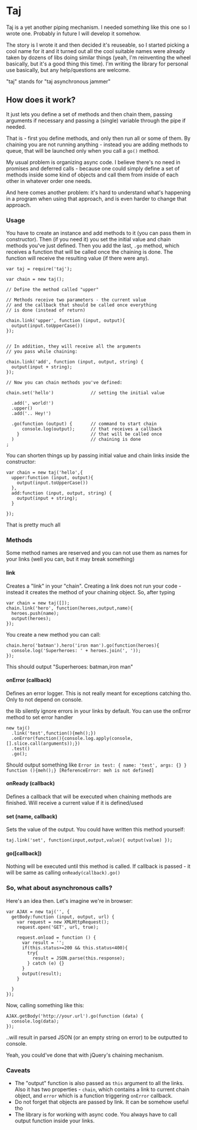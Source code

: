 Taj
===
Taj is a yet another piping mechanism. I needed something like this one so I wrote one. Probably in future I will develop it somehow.

The story is I wrote it and then decided it's reuseable, so I started picking a cool name for it and it turned out all the cool suitable names were already taken by dozens of libs doing similar things (yeah, I'm reinventing the wheel basically, but it's a good thing this time). I'm writing the library for personal use basically, but any help/questions are welcome.

"taj" stands for "taj asynchronous jammer"

How does it work?
---
It just lets you define a set of methods and then chain them, passing arguments if necessary and passing a (single) variable through the pipe if needed.

That is - first you define methods, and only then run all or some of them. By chaining you are not running anything - instead you are adding methods to queue, that will be launched only when you call a `go()` method. 

My usual problem is organizing async code. I believe there's no need in promises and deferred calls - because one could simply define a set of methods inside some kind of objects and call them from inside of each other in whatever order one needs.

And here comes another problem: it's hard to understand what's happening in a program when using that approach, and is even harder to change that approach. 
 
### Usage

You have to create an instance and add methods to it (you can pass them in constructor). Then (if you need it) you set the initial value and chain methods you've just defined. Then you add the last, `.go` method, which receives a function that will be called once the chaining is done. The function will receive the resulting value (if there were any).

	var taj = require('taj');
	
	var chain = new taj();

	// Define the method called "upper"

	// Methods receive two parameters - the current value
    // and the callback that should be called once everything
    // is done (instead of return)

	chain.link('upper', function (input, output){
   	  output(input.toUpperCase())
	});


    // In addition, they will receive all the arguments
    // you pass while chaining:

	chain.link('add', function (input, output, string) {
  	  output(input + string);
	});
	
	// Now you can chain methods you've defined:

	chain.set('hello') 				// setting the initial value

	  .add(', world!')				 
	  .upper()
	  .add('.. Hey!')

	  .go(function (output) {		// command to start chain
	      console.log(output);		// that receives a callback
	    }							// that will be called once
	  )								// chaining is done
	;

You can shorten things up by passing initial value and chain links inside the constructor:

	var chain = new taj('hello',{
	  upper:function (input, output){
	    output(input.toUpperCase())
	  },
	  add:function (input, output, string) {
	    output(input + string);
	  }

	});

That is pretty much all

### Methods

Some method names are reserved and you can not use them as names for your links (well you can, but it may break something)

#### link

Creates a "link" in your "chain". Creating a link does not run your code - instead it creates the method of your chaining object. So, after typing

	var chain = new taj([]);
	chain.link('hero', function(heroes,output,name){
      heroes.push(name);
      output(heroes);
    });

You create a new method you can call:

	chain.hero('batman').hero('iron man').go(function(heroes){
      console.log('Superheroes: ' + heroes.join(', '));
	});

This should output "Superheroes: batman,iron man"

#### onError (callback)

Defines an error logger. This is not really meant for exceptions catching tho. Only to not depend on console.

the lib silently ignore errors in your links by default. You can use the onError method to set error handler

	new taj()
	  .link('test',function(){meh();})
	  .onError(function(){console.log.apply(console,[].slice.call(arguments));})
	  .test()
	  .go();

Should output something like `Error in test: { name: 'test', args: {} } function (){meh();} [ReferenceError: meh is not defined]`

#### onReady (callback)

Defines a callback that will be executed when chaining methods are finished. Will receive a current value if it is defined/used

#### set (name, callback)

Sets the value of the output. You could have written this method yourself: 

	taj.link('set', function(input,output,value){ output(value) });

#### go([callback])

Nothing will be executed until this method is called. If callback is passed - it will be same as calling `onReady(callback).go()`

### So, what about asynchronous calls?

Here's an idea then. Let's imagine we're in browser:

	var AJAX = new taj('', {
	  getBody:function (input, output, url) {
	    var request = new XMLHttpRequest();
	    request.open('GET', url, true);
	
	    request.onload = function () {
	      var result = '';
	      if(this.status>=200 && this.status<400){
	        try{
	          result = JSON.parse(this.response);
	        } catch (e) {}
	      }
	      output(result);
	    }

	  }
	});

Now, calling something like this:
	
	AJAX.getBody('http://your.url').go(function (data) {
	  console.log(data);
	});

..will result in parsed JSON (or an empty string on error) to be outputted to console.

Yeah, you could've done that with jQuery's chaining mechanism.

### Caveats

 - The "output" function is also passed as `this` argument to all the links. Also it has two properties - `chain`, which contains a link to current chain object, and `error` which is a function triggering `onError` callback.
 - Do not forget that objects are passed by link. It can be somehow useful tho
 - The library is for working with async code. You always have to call output function inside your links.